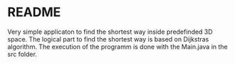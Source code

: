 # README #

Very simple applicaton to find the shortest way inside predefinded 3D space. The logical part to find the shortest way is based on Dijkstras algorithm.
The execution of the programm is done with the Main.java in the src folder.

